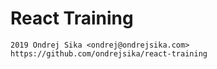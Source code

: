 # React Training

    2019 Ondrej Sika <ondrej@ondrejsika.com>
    https://github.com/ondrejsika/react-training

